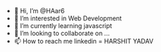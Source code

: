 - 👋 Hi, I’m @HAar6
- 👀 I’m interested in Web Development
- 🌱 I’m currently learning javascript
- 💞️ I’m looking to collaborate on ...
- 📫 How to reach me linkedin = HARSHIT YADAV

<!---
HAar6/HAar6 is a ✨ special ✨ repository because its `README.md` (this file) appears on your GitHub profile.
You can click the Preview link to take a look at your changes.
--->

